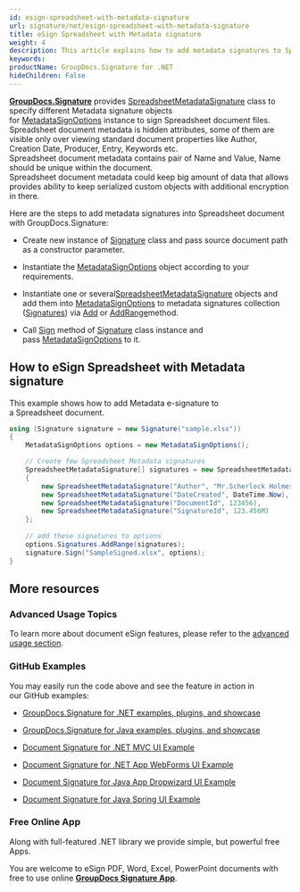 ```yaml
---
id: esign-spreadsheet-with-metadata-signature
url: signature/net/esign-spreadsheet-with-metadata-signature
title: eSign Spreadsheet with Metadata signature
weight: 4
description: This article explains how to add metadata signatures to Spreadsheet document with GroupDocs.Signature
keywords: 
productName: GroupDocs.Signature for .NET
hideChildren: False
---
```

[**GroupDocs.Signature**](https://products.groupdocs.com/signature/net) provides [SpreadsheetMetadataSignature](https://apireference.groupdocs.com/net/signature/groupdocs.signature.domain/spreadsheetmetadatasignature) class to specify different Metadata signature objects for [MetadataSignOptions](https://apireference.groupdocs.com/net/signature/groupdocs.signature.options/metadatasignoptions) instance to sign Spreadsheet document files.   
Spreadsheet document metadata is hidden attributes, some of them are visible only over viewing standard document properties like Author, Creation Date, Producer, Entry, Keywords etc.  
Spreadsheet document metadata contains pair of Name and Value, Name should be unique within the document.  
Spreadsheet document metadata could keep big amount of data that allows provides ability to keep serialized custom objects with additional encryption in there. 

Here are the steps to add metadata signatures into Spreadsheet document with GroupDocs.Signature:

*   Create new instance of [Signature](https://apireference.groupdocs.com/net/signature/groupdocs.signature/signature) class and pass source document path as a constructor parameter.
    
*   Instantiate the [MetadataSignOptions](https://apireference.groupdocs.com/net/signature/groupdocs.signature.options/metadatasignoptions) object according to your requirements.
    
*   Instantiate one or several[SpreadsheetMetadataSignature](https://apireference.groupdocs.com/net/signature/groupdocs.signature.domain/spreadsheetmetadatasignature) objects and add them into [MetadataSignOptions](https://apireference.groupdocs.com/net/signature/groupdocs.signature.options/metadatasignoptions) to metadata signatures collection ([Signatures](https://apireference.groupdocs.com/net/signature/groupdocs.signature.options/metadatasignoptions/properties/signatures)) via [Add](https://apireference.groupdocs.com/net/signature/groupdocs.signature.domain/metadatasignaturecollection/methods/add) or [AddRange](https://apireference.groupdocs.com/net/signature/groupdocs.signature.domain/metadatasignaturecollection/methods/addrange)method.
    
*   Call [Sign](https://apireference.groupdocs.com/net/signature/groupdocs.signature/signature/methods/sign) method of [Signature](https://apireference.groupdocs.com/net/signature/groupdocs.signature/signature) class instance and pass [MetadataSignOptions](https://apireference.groupdocs.com/net/signature/groupdocs.signature.options/metadatasignoptions) to it.
    

## How to eSign Spreadsheet with Metadata signature

This example shows how to add Metadata e-signature to a Spreadsheet document.

```csharp
using (Signature signature = new Signature("sample.xlsx"))
{
    MetadataSignOptions options = new MetadataSignOptions();

    // Create few Spreadsheet Metadata signatures
    SpreadsheetMetadataSignature[] signatures = new SpreadsheetMetadataSignature[]
    {
        new SpreadsheetMetadataSignature("Author", "Mr.Scherlock Holmes"),
        new SpreadsheetMetadataSignature("DateCreated", DateTime.Now),
        new SpreadsheetMetadataSignature("DocumentId", 123456),
        new SpreadsheetMetadataSignature("SignatureId", 123.456M)
    };
  
    // add these signatures to options
    options.Signatures.AddRange(signatures);
    signature.Sign("SampleSigned.xlsx", options);
}
```

## More resources

### Advanced Usage Topics

To learn more about document eSign features, please refer to the [advanced usage section](Advanced%2Busage.html).

### GitHub Examples 

You may easily run the code above and see the feature in action in our GitHub examples:

*   [GroupDocs.Signature for .NET examples, plugins, and showcase](https://github.com/groupdocs-signature/GroupDocs.Signature-for-.NET)
    
*   [GroupDocs.Signature for Java examples, plugins, and showcase](https://github.com/groupdocs-signature/GroupDocs.Signature-for-Java)
    
*   [Document Signature for .NET MVC UI Example](https://github.com/groupdocs-signature/GroupDocs.Signature-for-.NET-MVC) 
    
*   [Document Signature for .NET App WebForms UI Example](https://github.com/groupdocs-signature/GroupDocs.Signature-for-.NET-WebForms)
    
*   [Document Signature for Java App Dropwizard UI Example](https://github.com/groupdocs-signature/GroupDocs.Signature-for-Java-Dropwizard)
    
*   [Document Signature for Java Spring UI Example](https://github.com/groupdocs-signature/GroupDocs.Signature-for-Java-Spring)
    

### Free Online App 

Along with full-featured .NET library we provide simple, but powerful free Apps.

You are welcome to eSign PDF, Word, Excel, PowerPoint documents with free to use online **[GroupDocs Signature App](https://products.groupdocs.app/signature)**.
